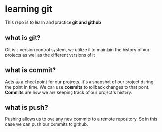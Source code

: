 # learning git
This repo is to learn and practice **git and github**


## what is git? 
Git is a version control system, we utilize it to maintain the history of our projects as well as the different versions of it  

## what is commit?
Acts as a checkpoint for our projects. It's a snapshot of our project during the point in time. We can use **commits** to rollback changes to that point. **Commits** are how we are keeping track of our project's history. 

## what is push? 
Pushing allows us to ove any new commits to a remote repository. So in this case we can push our commits to github. 